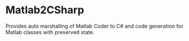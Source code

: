 # Matlab2CSharp
Provides auto marshalling of Matlab Coder to C# and code generation for Matlab classes with preserved state.
